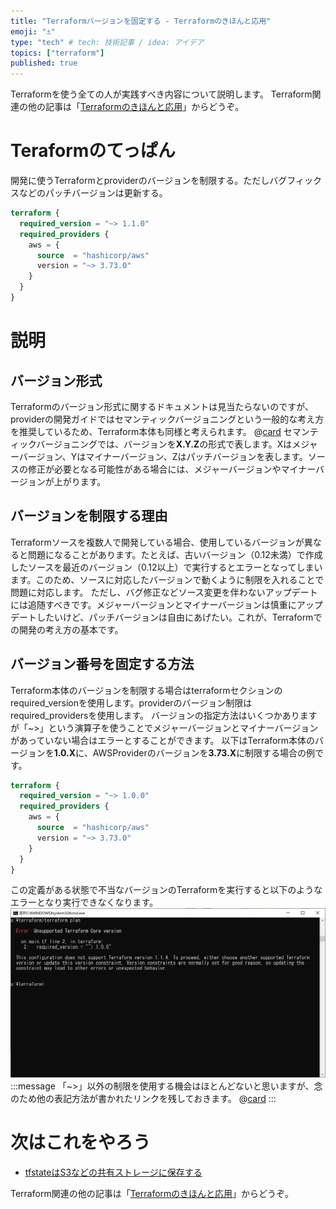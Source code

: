 ```yaml
---
title: "Terraformバージョンを固定する - Terraformのきほんと応用"
emoji: "⚓"
type: "tech" # tech: 技術記事 / idea: アイデア
topics: ["terraform"]
published: true
---
```

Terraformを使う全ての人が実践すべき内容について説明します。
Terraform関連の他の記事は「[Terraformのきほんと応用](https://zenn.dev/sway/articles/terraform_index_list)」からどうぞ。

# Teraformのてっぱん
開発に使うTerraformとproviderのバージョンを制限する。ただしバグフィックスなどのパッチバージョンは更新する。
```hcl:main.tf
terraform {
  required_version = "~> 1.1.0"
  required_providers {
    aws = {
      source  = "hashicorp/aws"
      version = "~> 3.73.0"
    }
  }
}
```

# 説明

## バージョン形式
Terraformのバージョン形式に関するドキュメントは見当たらないのですが、providerの開発ガイドではセマンティックバージョニングという一般的な考え方を推奨しているため、Terraform本体も同様と考えられます。
@[card](https://www.terraform.io/plugin/sdkv2/best-practices/versioning)
セマンティックバージョニングでは、バージョンを**X.Y.Z**の形式で表します。Xはメジャーバージョン、Yはマイナーバージョン、Zはパッチバージョンを表します。ソースの修正が必要となる可能性がある場合には、メジャーバージョンやマイナーバージョンが上がります。

## バージョンを制限する理由
Terraformソースを複数人で開発している場合、使用しているバージョンが異なると問題になることがあります。たとえば、古いバージョン（0.12未満）で作成したソースを最近のバージョン（0.12以上）で実行するとエラーとなってしまいます。このため、ソースに対応したバージョンで動くように制限を入れることで問題に対応します。
ただし、バグ修正などソース変更を伴わないアップデートには追随すべきです。メジャーバージョンとマイナーバージョンは慎重にアップデートしたいけど、パッチバージョンは自由にあげたい。これが、Terraformでの開発の考え方の基本です。

## バージョン番号を固定する方法
Terraform本体のバージョンを制限する場合はterraformセクションのrequired_versionを使用します。providerのバージョン制限はrequired_providersを使用します。
バージョンの指定方法はいくつかありますが「~>」という演算子を使うことでメジャーバージョンとマイナーバージョンがあっていない場合はエラーとすることができます。
以下はTerraform本体のバージョンを**1.0.X**に、AWSProviderのバージョンを**3.73.X**に制限する場合の例です。
```hcl:main.tf
terraform {
  required_version = "~> 1.0.0"
  required_providers {
    aws = {
      source  = "hashicorp/aws"
      version = "~> 3.73.0"
    }
  }
}
```
この定義がある状態で不当なバージョンのTerraformを実行すると以下のようなエラーとなり実行できなくなります。
![version error exsample](/images/terraform_staple_fixversion/terraform_staple_fixversion_desc_01.jpg)
:::message
「~>」以外の制限を使用する機会はほとんどないと思いますが、念のため他の表記方法が書かれたリンクを残しておきます。
@[card](https://learn.hashicorp.com/tutorials/terraform/versions)
:::

# 次はこれをやろう
- [tfstateはS3などの共有ストレージに保存する](https://zenn.dev/sway/articles/terraform_staple_sharestate)

Terraform関連の他の記事は「[Terraformのきほんと応用](https://zenn.dev/sway/articles/terraform_index_list)」からどうぞ。
